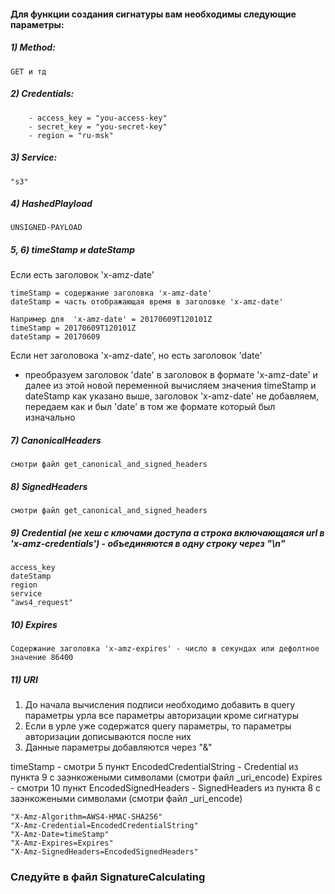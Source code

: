 ####  Для функции создания сигнатуры вам необходимы следующие параметры:
##### 1) Method:
```
GET и тд
```
##### 2) Credentials:
```
    - access_key = "you-access-key"
    - secret_key = "you-secret-key"
    - region = "ru-msk"
```
##### 3) Service:
```
"s3"
```
##### 4) HashedPlayload
```
UNSIGNED-PAYLOAD
```
##### 5, 6) timeStamp и dateStamp
Если есть заголовок 'x-amz-date'
```
timeStamp = содержание заголовка 'x-amz-date'
dateStamp = часть отображающая время в заголовке 'x-amz-date'

Например для  'x-amz-date' = 20170609T120101Z
timeStamp = 20170609T120101Z
dateStamp = 20170609
```
Если нет заголовока 'x-amz-date', но  есть заголовок 'date'

* преобразуем заголовок 'date' в заголовок в формате 'x-amz-date' и далее из этой новой переменной вычисляем значения timeStamp и dateStamp
как указано выше, заголовок 'x-amz-date' не добавляем, передаем как и был 'date' в том же формате который был изначально

##### 7) CanonicalHeaders
```
смотри файл get_canonical_and_signed_headers
```
##### 8) SignedHeaders
```
смотри файл get_canonical_and_signed_headers
```
##### 9) Credential (не хеш с ключами доступа а строка включающаяся url в 'x-amz-credentials') - объединяются в одну строку через "\n"
```
access_key
dateStamp
region
service
"aws4_request"
```
##### 10) Expires
```
Содержание заголовка 'x-amz-expires' - число в секундах или дефолтное значение 86400
```
##### 11) URI
1. До начала вычисления подписи необходимо добавить в query параметры урла все параметры авторизации кроме сигнатуры
2. Если в урле уже содержатся query параметры, то параметры авторизации дописываются после них
3. Данные параметры добавляются через "&"

timeStamp - смотри 5 пункт
EncodedCredentialString - Credential из пункта 9 с заэнкожеными символами (смотри файл  _uri_encode)
Expires - смотри 10 пункт
EncodedSignedHeaders - SignedHeaders из пункта 8  с заэнкожеными символами (смотри файл  _uri_encode)
```
"X-Amz-Algorithm=AWS4-HMAC-SHA256"
"X-Amz-Credential=EncodedCredentialString"
"X-Amz-Date=timeStamp"
"X-Amz-Expires=Expires"
"X-Amz-SignedHeaders=EncodedSignedHeaders"
```

### Следуйте в файл  SignatureCalculating
